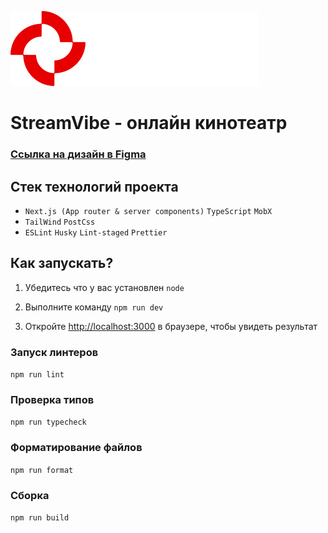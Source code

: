![logo.svg](public%2Flogo.svg)

# StreamVibe - онлайн кинотеатр

### [Ссылка на дизайн в Figma](https://www.figma.com/community/file/1294589591426976269)

## Стек технологий проекта

- `Next.js (App router & server components)` `TypeScript` `MobX`
- `TailWind` `PostCss`
- `ESLint` `Husky` `Lint-staged` `Prettier`

## Как запускать?

1. Убедитесь что у вас установлен `node`

2. Выполните команду `npm run dev`

3. Откройте [http://localhost:3000](http://localhost:3000) в браузере, чтобы увидеть результат

### Запуск линтеров

`npm run lint`

### Проверка типов

`npm run typecheck`

### Форматирование файлов

`npm run format`

### Сборка

`npm run build`
